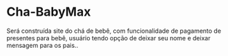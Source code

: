 # Cha-BabyMax
Será construída site do chá de bebê, com funcionalidade de pagamento de presentes para bebê, usuário tendo opção de deixar seu nome e deixar mensagem para os pais..
